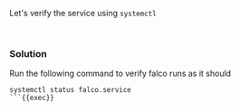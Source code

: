 Let's verify the service using `systemctl`

<br>

### Solution

Run the following command to verify falco runs as it should

```plain
systemctl status falco.service
```{{exec}}

